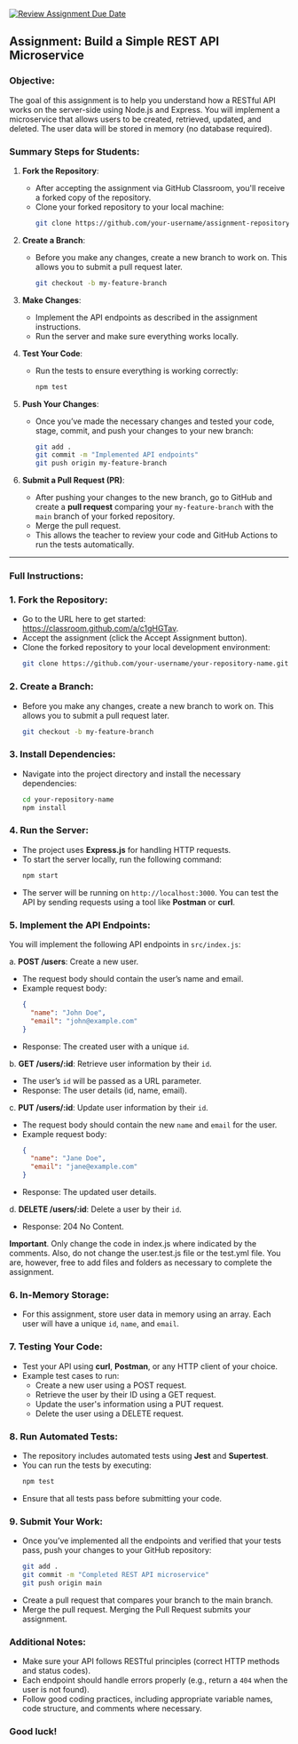 [![Review Assignment Due Date](https://classroom.github.com/assets/deadline-readme-button-22041afd0340ce965d47ae6ef1cefeee28c7c493a6346c4f15d667ab976d596c.svg)](https://classroom.github.com/a/pzYEIbPq)
## Assignment: Build a Simple REST API Microservice

### Objective:
The goal of this assignment is to help you understand how a RESTful API works on the server-side using Node.js and Express. You will implement a microservice that allows users to be created, retrieved, updated, and deleted. The user data will be stored in memory (no database required).

### Summary Steps for Students:

1. **Fork the Repository**:
   - After accepting the assignment via GitHub Classroom, you'll receive a forked copy of the repository.
   - Clone your forked repository to your local machine:
     ```bash
     git clone https://github.com/your-username/assignment-repository.git
     ```

2. **Create a Branch**:
   - Before you make any changes, create a new branch to work on. This allows you to submit a pull request later.
     ```bash
     git checkout -b my-feature-branch
     ```

3. **Make Changes**:
   - Implement the API endpoints as described in the assignment instructions.
   - Run the server and make sure everything works locally.

4. **Test Your Code**:
   - Run the tests to ensure everything is working correctly:
     ```bash
     npm test
     ```

5. **Push Your Changes**:
   - Once you’ve made the necessary changes and tested your code, stage, commit, and push your changes to your new branch:
     ```bash
     git add .
     git commit -m "Implemented API endpoints"
     git push origin my-feature-branch
     ```

6. **Submit a Pull Request (PR)**:
   - After pushing your changes to the new branch, go to GitHub and create a **pull request** comparing your `my-feature-branch` with the `main` branch of your forked repository.
   - Merge the pull request.
   - This allows the teacher to review your code and GitHub Actions to run the tests automatically.
---
### Full Instructions:

### 1. **Fork the Repository:**
   - Go to the URL here to get started: https://classroom.github.com/a/c1gHGTav.
   - Accept the assignment (click the Accept Assignment button).
   - Clone the forked repository to your local development environment:
     ```bash
     git clone https://github.com/your-username/your-repository-name.git
     ```
     
### 2. **Create a Branch**:
   - Before you make any changes, create a new branch to work on. This allows you to submit a pull request later.
     ```bash
     git checkout -b my-feature-branch
     ```

### 3. **Install Dependencies:**
   - Navigate into the project directory and install the necessary dependencies:
     ```bash
     cd your-repository-name
     npm install
     ```

### 4. **Run the Server:**
   - The project uses **Express.js** for handling HTTP requests.
   - To start the server locally, run the following command:
     ```bash
     npm start
     ```
   - The server will be running on `http://localhost:3000`. You can test the API by sending requests using a tool like **Postman** or **curl**.

### 5. **Implement the API Endpoints:**

You will implement the following API endpoints in `src/index.js`:

a. **POST /users**: Create a new user.
   - The request body should contain the user’s name and email.
   - Example request body:
     ```json
     {
       "name": "John Doe",
       "email": "john@example.com"
     }
     ```
   - Response: The created user with a unique `id`.

b. **GET /users/:id**: Retrieve user information by their `id`.
   - The user’s `id` will be passed as a URL parameter.
   - Response: The user details (id, name, email).

c. **PUT /users/:id**: Update user information by their `id`.
   - The request body should contain the new `name` and `email` for the user.
   - Example request body:
     ```json
     {
       "name": "Jane Doe",
       "email": "jane@example.com"
     }
     ```
   - Response: The updated user details.

d. **DELETE /users/:id**: Delete a user by their `id`.
   - Response: 204 No Content.

**Important**. Only change the code in index.js where indicated by the comments. Also, do not change the user.test.js file or the test.yml file. You are, however, free to add files and folders as necessary to complete the assignment.

### 6. **In-Memory Storage:**
   - For this assignment, store user data in memory using an array. Each user will have a unique `id`, `name`, and `email`.

### 7. **Testing Your Code:**
   - Test your API using **curl**, **Postman**, or any HTTP client of your choice.
   - Example test cases to run:
     - Create a new user using a POST request.
     - Retrieve the user by their ID using a GET request.
     - Update the user's information using a PUT request.
     - Delete the user using a DELETE request.

### 8. **Run Automated Tests:**
   - The repository includes automated tests using **Jest** and **Supertest**.
   - You can run the tests by executing:
     ```bash
     npm test
     ```
   - Ensure that all tests pass before submitting your code.

### 9. **Submit Your Work:**
   - Once you’ve implemented all the endpoints and verified that your tests pass, push your changes to your GitHub repository:
     ```bash
     git add .
     git commit -m "Completed REST API microservice"
     git push origin main
     ```
   - Create a pull request that compares your branch to the main branch.
   - Merge the pull request. Merging the Pull Request submits your assignment.


### Additional Notes:
- Make sure your API follows RESTful principles (correct HTTP methods and status codes).
- Each endpoint should handle errors properly (e.g., return a `404` when the user is not found).
- Follow good coding practices, including appropriate variable names, code structure, and comments where necessary.

### Good luck!
